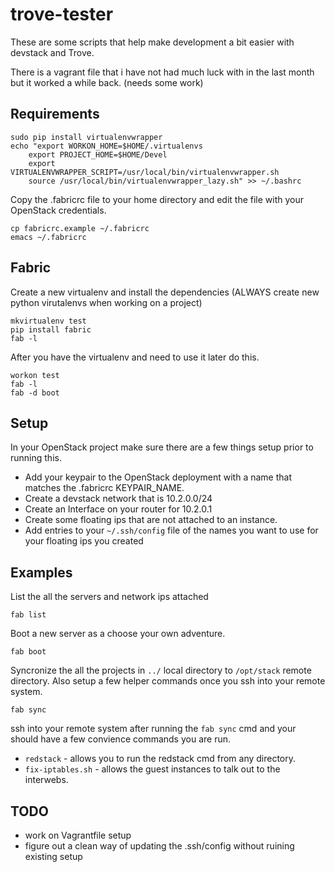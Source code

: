 trove-tester
============

These are some scripts that help make development a bit easier with devstack
and Trove.

There is a vagrant file that i have not had much luck with in the last month but it
worked a while back. (needs some work)


Requirements
------------

    sudo pip install virtualenvwrapper
    echo "export WORKON_HOME=$HOME/.virtualenvs
        export PROJECT_HOME=$HOME/Devel
        export VIRTUALENVWRAPPER_SCRIPT=/usr/local/bin/virtualenvwrapper.sh
        source /usr/local/bin/virtualenvwrapper_lazy.sh" >> ~/.bashrc

Copy the .fabricrc file to your home directory and edit the file with your
OpenStack credentials.

    cp fabricrc.example ~/.fabricrc
    emacs ~/.fabricrc

Fabric
------

Create a new virtualenv and install the dependencies (ALWAYS create new
python virutalenvs when working on a project)

    mkvirtualenv test
    pip install fabric
    fab -l

After you have the virtualenv and need to use it later do this.

    workon test
    fab -l
    fab -d boot


Setup
-----

In your OpenStack project make sure there are a few things setup prior to
running this.

- Add your keypair to the OpenStack deployment with a name that matches
the .fabricrc KEYPAIR_NAME.
- Create a devstack network that is 10.2.0.0/24
- Create an Interface on your router for 10.2.0.1
- Create some floating ips that are not attached to an instance.
- Add entries to your `~/.ssh/config` file of the names you want to use for
your floating ips you created


Examples
--------

List the all the servers and network ips attached

    fab list

Boot a new server as a choose your own adventure.

    fab boot

Syncronize the all the projects in `../` local directory to `/opt/stack`
remote directory. Also setup a few helper commands once you ssh into your
remote system.

    fab sync

ssh into your remote system after running the `fab sync` cmd and your should
have a few convience commands you are run.

- `redstack` - allows you to run the redstack cmd from any directory.
- `fix-iptables.sh` - allows the guest instances to talk out to the interwebs.


TODO
----

- work on Vagrantfile setup
- figure out a clean way of updating the .ssh/config without ruining
existing setup
